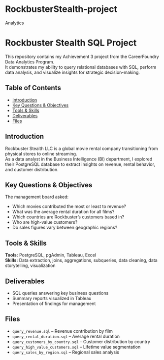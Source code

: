 # RockbusterStealth-project
Analytics 

# Rockbuster Stealth SQL Project

This repository contains my Achievement 3 project from the CareerFoundry Data Analytics Program.  
It demonstrates my ability to query relational databases with SQL, perform data analysis, and visualize insights for strategic decision-making.

## Table of Contents
- [Introduction](#introduction)
- [Key Questions & Objectives](#key-questions--objectives)
- [Tools & Skills](#tools--skills)
- [Deliverables](#deliverables)
- [Files](#files)

## Introduction
Rockbuster Stealth LLC is a global movie rental company transitioning from physical stores to online streaming.  
As a data analyst in the Business Intelligence (BI) department, I explored their PostgreSQL database to extract insights on revenue, rental behavior, and customer distribution.

## Key Questions & Objectives
The management board asked:
- Which movies contributed the most or least to revenue?
- What was the average rental duration for all films?
- Which countries are Rockbuster’s customers based in?
- Who are high-value customers?
- Do sales figures vary between geographic regions?

## Tools & Skills
**Tools:** PostgreSQL, pgAdmin, Tableau, Excel  
**Skills:** Data extraction, joins, aggregations, subqueries, data cleaning, data storytelling, visualization

## Deliverables
- SQL queries answering key business questions  
- Summary reports visualized in Tableau  
- Presentation of findings for management

## Files
- `query_revenue.sql` – Revenue contribution by film  
- `query_rental_duration.sql` – Average rental duration  
- `query_customers_by_country.sql` – Customer distribution by country  
- `query_high_value_customers.sql` – Lifetime value segmentation  
- `query_sales_by_region.sql` – Regional sales analysis
